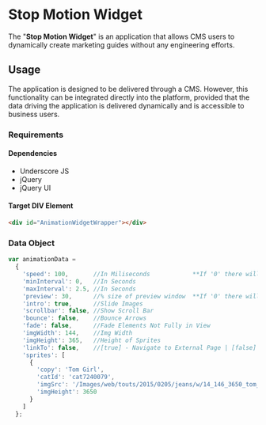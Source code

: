 # Stop Motion Widget

The "**Stop Motion Widget**" is an application that allows CMS users to dynamically create marketing guides without any engineering efforts.

## Usage
The application is designed to be delivered through a CMS. However, this functionality can be integrated directly into the platform, provided that the data driving the application is delivered dynamically and is accessible to business users.

### Requirements

#### Dependencies
* Underscore JS
* jQuery
* jQuery UI

#### Target DIV Element
```html
<div id="AnimationWidgetWrapper"></div>
```

### Data Object
```javascript
var animationData =
  {
    'speed': 100,       //In Miliseconds            **If '0' there will be no animation**
    'minInterval': 0,   //In Seconds
    'maxInterval': 2.5, //In Seconds
    'preview': 30,      //% size of preview window  **If '0' there will be no preview**
    'intro': true,      //Slide Images
    'scrollbar': false, //Show Scroll Bar
    'bounce': false,    //Bounce Arrows
    'fade': false,      //Fade Elements Not Fully in View
    'imgWidth': 144,    //Img Width
    'imgHeight': 365,   //Height of Sprites
    'linkTo': false,    //[true] - Navigate to External Page | [false] - Drop Down to Section
    'sprites': [
      {
        'copy': 'Tom Girl',                                                       //Header Copy
        'catId': 'cat7240079',                                                    //For Linking to Category Below
        'imgSrc': '/Images/web/touts/2015/0205/jeans/w/14_146_3650_tom_girl.jpg', //Paths do not Have to Mirror Each Other
        'imgHeight': 3650                                                         //Full Height of Image **Must Be a Multiple of the Above imgHeight**
      }
    ]
  };
``````
